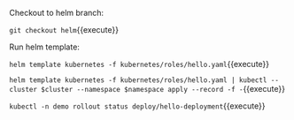 Checkout to helm branch:

`git checkout helm`{{execute}}

Run helm template:

`helm template kubernetes -f kubernetes/roles/hello.yaml`{{execute}}

`helm template kubernetes -f kubernetes/roles/hello.yaml | kubectl --cluster $cluster --namespace $namespace apply --record -f -`{{execute}}

`kubectl -n demo rollout status deploy/hello-deployment`{{execute}}

